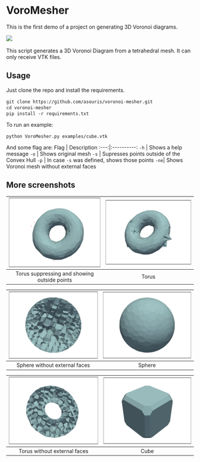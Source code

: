 # VoroMesher
This is the first demo of a project on generating 3D Voronoi diagrams. 

![](img/cubeRot.gif)

This script generates a 3D Voronoi Diagram from a tetrahedral mesh. It can only receive VTK files.

## Usage
Just clone the repo and install the requirements. 
```
git clone https://github.com/asouris/voronoi-mesher.git
cd voronoi-mesher
pip install -r requirements.txt
```

To run an example:
```
python VoroMesher.py examples/cube.vtk
```

And some flag are:
Flag | Description
:---:|:----------:
`-h` | Shows a help message
`-o` | Shows original mesh 
`-s` | Supresses points outside of the Convex Hull
`-p` | In case `-s` was defined, shows those points
`-ne`| Shows Voronoi mesh without external faces

## More screenshots

| <img src="img/torus0.png" alt="torus" width="300"/>  | <img src="img/torus1.png" alt="torus pointy" width="300"/>
|:---:|:---:|
| Torus suppressing and showing outside points  | Torus

| <img src="img/sphere0.png" alt="torus" width="300"/>  | <img src="img/sphere1.png" alt="torus pointy" width="300"/>
|:---:|:---:|
| Sphere without external faces  | Sphere

| <img src="img/torus2.png" alt="torus" width="300"/>  | <img src="img/cube0.png" alt="torus pointy" width="300"/>
|:---:|:---:|
| Torus without external faces  | Cube



<style>
    table {
        width: 100%;
    }
</style>